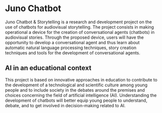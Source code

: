 # Juno Chatbot

Juno Chatbot & Storytelling is a research and development project on the use of chatbots for audiovisual storytelling. The project consists in making operational a device for the creation of conversational agents (chatbots) in audiovisual stories. Through the proposed device, users will have the opportunity to develop a conversational agent and thus learn about automatic natural language processing techniques, story creation techniques and tools for the development of conversational agents.

## AI in an educational context

This project is based on innovative approaches in education to contribute to the development of a technological and scientific culture among young people and to include society in the debates around the premises and choices concerning the field of artificial intelligence (AI). Understanding the development of chatbots will better equip young people to understand, debate, and to get involved in decision-making related to AI.
